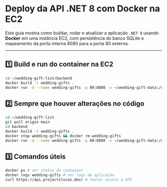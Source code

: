 # Deploy da API .NET 8 com Docker na EC2

Este guia mostra como buildar, rodar e atualizar a aplicação `.NET 8` usando **Docker** em uma instância EC2, com persistência do banco SQLite e mapeamento da porta interna 8080 para a porta 80 externa.

---

## 1️⃣ Build e run do container na EC2

```sh
cd ~/wedding-gift-list/backend
docker build -t wedding-gifts .
docker run -d --name wedding-gifts -p 80:8080 -v ~/wedding-gift-data:/opt/wedding-gift-api/data wedding-gifts
```

## 2️⃣ Sempre que houver alterações no código

```sh
cd ~/wedding-gift-list
git pull origin main
cd backend
docker build -t wedding-gifts .
docker stop wedding-gifts && docker rm wedding-gifts
docker run -d --name wedding-gifts -p 80:8080 -v ~/wedding-gift-data:/opt/wedding-gift-api/data wedding-gifts
```

## 3️⃣ Comandos úteis

```sh
docker ps # ver status do container
docker logs wedding-gifts # ver logs da aplicação
curl https://api.projectslucas.dev/ # testar acesso à API
```
